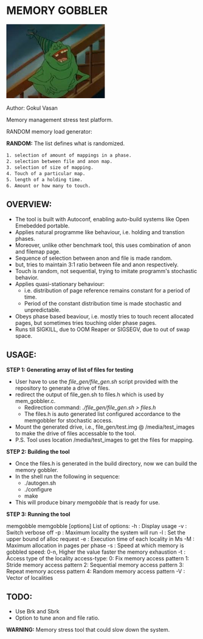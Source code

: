  MEMORY GOBBLER
===============

![picture alt](https://github.com/gokulvasan/MemoryManagementPhaseBasedStressTest/blob/master/MemoryGobbler.jpg "Memory gobbler")

Author: Gokul Vasan

Memory management stress test platform.

RANDOM memory load generator:

**RANDOM:** The list defines what is randomized.

	1. selection of amount of mappings in a phase. 
	2. selection between file and anon map.
	3. selection of size of mapping.
	4. Touch of a particular map.
	5. length of a holding time.
	6. Amount or how many to touch. 

OVERVIEW:
---------
* The tool is built with Autoconf, enabling auto-build systems like Open Emebedded portable.
* Applies natural programme like behaviour, i.e. holding and transtion phases.
* Moreover, unlike other benchmark tool, this uses combination of anon and filemap page.
* Sequence of selection between anon and file is made random.
* but, tries to maintain 3:1 ratio between file and anon respectively.
* Touch is random, not sequential, trying to imitate programm's stochastic behavior.
* Applies quasi-stationary behaviour:
	* i.e. distribution of page reference remains constant for a period of time.
	* Period of the constant distribution time is made stochastic and unpredictable.
* Obeys phase based beaviour, i.e. mostly tries to touch recent allocated pages, but sometimes
  tries touching older phase pages.
* Runs till SIGKILL, due to OOM Reaper or SIGSEGV, due to out of swap space.

USAGE:
------
**STEP 1: Generating array of list of files for testing**

* User have to use the *file_gen/file_gen.sh* script provided with the repository to generate a drive of files.
* redirect the output of file_gen.sh to files.h which is used by mem_gobbler.c. 
	* Redirection command: *./file_gen/file_gen.sh > files.h*
	* The files.h is auto generated list configured accordance to the memgobbler for stochastic access.
* Mount the generated drive, i.e., file_gen/test.img @ /media/test_images to make the drive of files accessable to the tool.
* P.S. Tool uses location /media/test_images to get the files for mapping.

**STEP 2: Building the tool**
* Once the files.h is generated in the build directory, now we can build the memory gobbler. 
* In the shell run the following in sequence:
	*  ./autogen.sh
	* ./configure
 	*  make
* This will produce binary *memgobble* that is ready for use.

**STEP 3: Running the tool**

memgobble
memgobble [options]
List of options:
	-h                   : Display usage
	-v                   : Switch verbose off
	-p <locality count>  : Maximum locality the system will run
	-l <upper limit>     : Set the upper bound of alloc request
	-e <Execution time>  : Execution time of each locality in Ms
	-M <pages>           : Maximum allocation in pages per phase
	-s <speed>           : Speed at which memory is gobbled
		 speed: 0-n, Higher the value faster the memory exhaustion
	-t <access-type>     : Access type of the locality
		 access-type:
			0: Fix memory access pattern
			1: Stride memory access pattern
			2: Sequential memory access pattern
			3: Repeat memory access pattern
			4: Random memory access pattern
	-V <File name>       : Vector of localities

TODO:
-----
* Use Brk and Sbrk 
* Option to tune anon and file ratio.

**WARNING:** Memory stress tool that could slow down the system.
